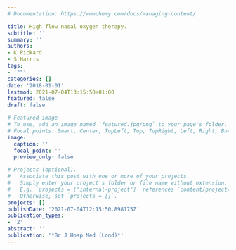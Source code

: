 ```yaml
---
# Documentation: https://wowchemy.com/docs/managing-content/

title: High flow nasal oxygen therapy.
subtitle: ''
summary: ''
authors:
- K Pickard
- S Harris
tags:
- '""'
categories: []
date: '2018-01-01'
lastmod: 2021-07-04T13:15:50+01:00
featured: false
draft: false

# Featured image
# To use, add an image named `featured.jpg/png` to your page's folder.
# Focal points: Smart, Center, TopLeft, Top, TopRight, Left, Right, BottomLeft, Bottom, BottomRight.
image:
  caption: ''
  focal_point: ''
  preview_only: false

# Projects (optional).
#   Associate this post with one or more of your projects.
#   Simply enter your project's folder or file name without extension.
#   E.g. `projects = ["internal-project"]` references `content/project/deep-learning/index.md`.
#   Otherwise, set `projects = []`.
projects: []
publishDate: '2021-07-04T12:15:50.898175Z'
publication_types:
- '2'
abstract: ''
publication: '*Br J Hosp Med (Lond)*'
---
```

